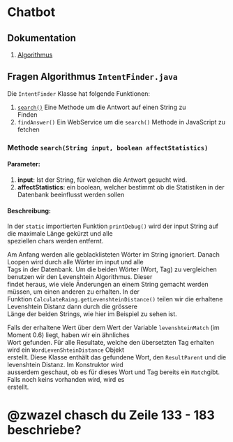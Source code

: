 # Chatbot  
  
## Dokumentation  
  
1. [Algorithmus](#fragen-algorithmus-intentfinderjava)  
  
## Fragen Algorithmus `IntentFinder.java`  
  
Die `IntentFinder` Klasse hat folgende Funktionen:  
  
1. [`search()`](#methode-searchstring-input-boolean-affectstatistics) Eine Methode um die Antwort auf einen String zu  
   Finden  
2. `findAnswer()` Ein WebService um die `search()` Methode in JavaScript zu fetchen  
  
### Methode `search(String input, boolean affectStatistics)`  
  
#### Parameter:  
  
1. **input**: Ist der String, für welchen die Antwort gesucht wird.  
2. **affectStatistics**: ein boolean, welcher bestimmt ob die Statistiken in der Datenbank beeinflusst werden sollen  
  
#### Beschreibung:  
  
In der `static` importierten Funktion `printDebug()` wird der input String auf die maximale Länge gekürzt und alle  
speziellen chars werden entfernt.  
  
Am Anfang werden alle geblacklisteten Wörter im String ignoriert. Danach Loopen wird durch alle Wörter im input und alle  
Tags in der Datenbank. Um die beiden Wörter (Wort, Tag) zu vergleichen benutzen wir den Levenshtein Algorithmus. Dieser  
findet heraus, wie viele Änderungen an einem String gemacht werden müssen, um einen anderen zu erhalten. In der  
Funktion `CalculateRaing.getLevenshteinDistance()` teilen wir die erhaltene Levenshtein Distanz dann durch die grössere  
Länge der beiden Strings, wie hier im Beispiel zu sehen ist.  
  
Falls der erhaltene Wert über dem Wert der Variable `levenshteinMatch` (im Moment 0.6) liegt, haben wir ein ähnliches  
Wort gefunden. Für alle Resultate, welche den übersetzten Tag erhalten wird ein `WordLevenShteinDistance` Objekt  
erstellt. Diese Klasse enthält das gefundene Wort, den `ResultParent` und die levenshtein Distanz. Im Konstruktor wird  
ausserdem geschaut, ob es für dieses Wort und Tag bereits ein `Match`gibt. Falls noch keins vorhanden wird, wird es  
erstellt.  
  
# @zwazel chasch du Zeile 133 - 183 beschriebe?




<!--stackedit_data:
eyJoaXN0b3J5IjpbLTE0Nzc5MzE2NTksOTUxOTg1MDc0LDczNz
k0MzgwNCwzODMyMzE2MjAsLTMyMzUwNDY4MiwtMTcwOTI3NTQ4
M119
-->